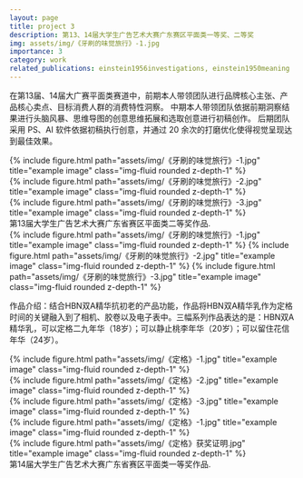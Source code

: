 ```yaml
---
layout: page
title: project 3
description: 第13、14届大学生广告艺术大赛广东赛区平面类一等奖、二等奖
img: assets/img/《牙刷的味觉旅行》-1.jpg
importance: 3
category: work
related_publications: einstein1956investigations, einstein1950meaning
---
```

在第13届、14届大广赛平面类赛道中，前期本人带领团队进行品牌核心主张、产品核心卖点、目标消费人群的消费特性洞察。
中期本人带领团队依据前期洞察结果进行头脑风暴、思维导图的创意思维拓展和选取创意进行初稿创作。
后期团队采用 PS、AI 软件依据初稿执行创意，并通过 20 余次的打磨优化使得视觉呈现达到最佳效果。

<div class="row">
    <div class="col-sm mt-3 mt-md-0">
        {% include figure.html path="assets/img/《牙刷的味觉旅行》-1.jpg" title="example image" class="img-fluid rounded z-depth-1" %}
    </div>
    <div class="col-sm mt-3 mt-md-0">
        {% include figure.html path="assets/img/《牙刷的味觉旅行》-2.jpg" title="example image" class="img-fluid rounded z-depth-1" %}
    </div>
    <div class="col-sm mt-3 mt-md-0">
        {% include figure.html path="assets/img/《牙刷的味觉旅行》-3.jpg" title="example image" class="img-fluid rounded z-depth-1" %}
    </div>
</div>
<div class="caption">
    第13届大学生广告艺术大赛广东省赛区平面类二等奖作品.
</div>
<div class="row">
    <div class="col-sm mt-3 mt-md-0">
        {% include figure.html path="assets/img/《牙刷的味觉旅行》-1.jpg" title="example image" class="img-fluid rounded z-depth-1" %}
         {% include figure.html path="assets/img/《牙刷的味觉旅行》-2.jpg" title="example image" class="img-fluid rounded z-depth-1" %}
         {% include figure.html path="assets/img/《牙刷的味觉旅行》-3.jpg" title="example image" class="img-fluid rounded z-depth-1" %}
    </div>
</div>
<div class="caption">
    
</div>

作品介绍：结合HBN双A精华抗初老的产品功能，作品将HBN双A精华乳作为定格时间的关键融入到了相机、胶卷以及电子表中。三幅系列作品表达的是：HBN双A精华乳，可以定格二九年华（18岁）；可以静止桃李年华（20岁）；可以留住花信年华（24岁）。


<div class="row">
    <div class="col-sm mt-3 mt-md-0">
        {% include figure.html path="assets/img/《定格》-1.jpg" title="example image" class="img-fluid rounded z-depth-1" %}
    </div>
    <div class="col-sm mt-3 mt-md-0">
        {% include figure.html path="assets/img/《定格》-2.jpg" title="example image" class="img-fluid rounded z-depth-1" %}
    </div>
    <div class="col-sm mt-3 mt-md-0">
        {% include figure.html path="assets/img/《定格》-3.jpg" title="example image" class="img-fluid rounded z-depth-1" %}
    </div>
</div>

<div class="row justify-content-sm-center">
    <div class="col-sm-8 mt-3 mt-md-0">
        {% include figure.html path="assets/img/《定格》-1.jpg" title="example image" class="img-fluid rounded z-depth-1" %}
    </div>
    <div class="col-sm-4 mt-3 mt-md-0">
        {% include figure.html path="assets/img/《定格》获奖证明.jpg" title="example image" class="img-fluid rounded z-depth-1" %}
    </div>
</div>
<div class="caption">
    第14届大学生广告艺术大赛广东省赛区平面类一等奖作品. 
</div>
